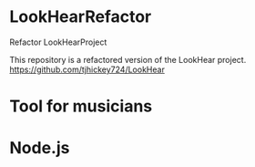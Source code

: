 # LookHearRefactor
Refactor LookHearProject

This repository is a refactored version of the LookHear project. https://github.com/tjhickey724/LookHear

# Tool for musicians


# Node.js
